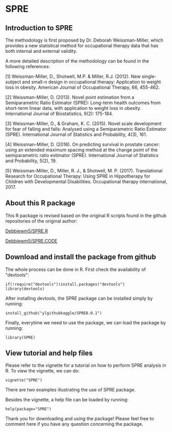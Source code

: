 SPRE
================

Introduction to SPRE
--------------------

The methodology is first proposed by Dr. Deborah Weissman-Miller, which provides a new statistical method for occupational therapy data that has both internal and external validity.

A more detailed description of the methodology can be found in the following references:

\[1\] Weissman-Miller, D., Shotwell, M.P. & Miller, R.J. (2012). New single-subject and small-n design in occupational therapy: Application to weight loss in obesity. American Journal of Occupational Therapy, 66, 455-462.

\[2\] Weissman-Miller, D. (2013). Novel point estimation from a Semiparametric Ratio Estimator (SPRE): Long-term health outcomes from short-term linear data, with application to weight loss in obesity. International Journal of Biostatistics, 9(2): 175-184.

\[3\] Weissman-Miller, D., & Graham, K. C. (2015). Novel scale development for fear of falling and falls: Analysed using a Semiparametric Ratio Estimator (SPRE). International Journal of Statistics and Probability, 4(3), 161.

\[4\] Weissman-Miller, D. (2016). On predicting survival in prostate cancer: using an extended maximum spacing method at the change point of the semiparametric ratio estimator (SPRE). International Journal of Statistics and Probability, 5(2), 19.

\[5\] Weissman-Miller, D., Miller, R. J., & Shotwell, M. P. (2017). Translational Research for Occupational Therapy: Using SPRE in Hippotherapy for Children with Developmental Disabilities. Occupational therapy international, 2017.

About this R package
--------------------

This R package is revised based on the original R scripts found in the github repositories of the original author:

[Debbiewm5/SPRE.R](https://github.com/Debbiewm5/SPRE.R)

[Debbiewm5/SPRE.CODE](https://github.com/Debbiewm5/SPRE.CODE)

Download and install the package from github
--------------------------------------------

The whole process can be done in R. First check the availability of "devtools":

    if(!require("devtools"))install.packages("devtools")
    library(devtools)

After installing devtools, the SPRE package can be installed simply by running:

    install_github("ylgithubkaggle/SPRE0.0.1")

Finally, everytime we need to use the package, we can load the package by running:

    library(SPRE)

View tutorial and help files
----------------------------

Please refer to the vignette for a tutorial on how to perform SPRE analysis in R. To view the vignette, we can do:

    vignette("SPRE")

There are two examples illustrating the use of SPRE package.

Besides the vignette, a help file can be loaded by running:

    help(package="SPRE")

Thank you for downloading and using the package! Please feel free to comment here if you have any question concerning the package.
